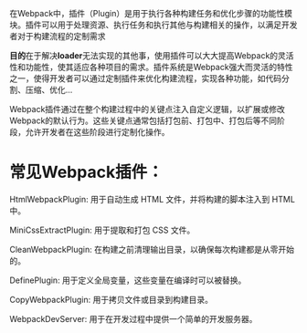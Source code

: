 在Webpack中，插件（Plugin）是用于执行各种构建任务和优化步骤的功能性模块。插件可以用于处理资源、执行任务和执行其他与构建相关的操作，以满足开发者对于构建流程的定制需求

**目的**在于解决**loader**无法实现的其他事，使用插件可以大大提高Webpack的灵活性和功能性，使其适应各种项目的需求。插件系统是Webpack强大而灵活的特性之一，使得开发者可以通过定制插件来优化构建流程，实现各种功能，如代码分割、压缩、优化...


Webpack插件通过在整个构建过程中的关键点注入自定义逻辑，以扩展或修改Webpack的默认行为。这些关键点通常包括打包前、打包中、打包后等不同阶段，允许开发者在这些阶段进行定制化操作。

# 常见Webpack插件：

HtmlWebpackPlugin: 用于自动生成 HTML 文件，并将构建的脚本注入到 HTML 中。

MiniCssExtractPlugin: 用于提取和打包 CSS 文件。

CleanWebpackPlugin: 在构建之前清理输出目录，以确保每次构建都是从零开始的。

DefinePlugin: 用于定义全局变量，这些变量在编译时可以被替换。

CopyWebpackPlugin: 用于拷贝文件或目录到构建目录。

WebpackDevServer: 用于在开发过程中提供一个简单的开发服务器。